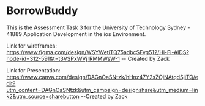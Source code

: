 # BorrowBuddy
This is the Assessment Task 3 for the University of Technology Sydney - 41889 Application Development in the ios Environment.


Link for wireframes: https://www.figma.com/design/WSYWetiTQ75adbcSFyg512/Hi-Fi-AIDS?node-id=312-591&t=t3VSPxWVjrRMMWsW-1
-- Created by Zack

Link for Presentation: https://www.canva.com/design/DAGnOaSNtzk/hHnz47Y2sZOjNAtqdSjiTQ/edit?utm_content=DAGnOaSNtzk&utm_campaign=designshare&utm_medium=link2&utm_source=sharebutton
--Created by Zack
